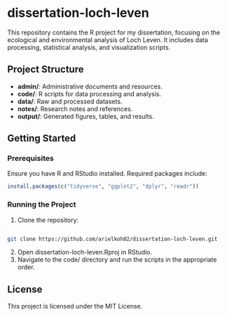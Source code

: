 # dissertation-loch-leven

This repository contains the R project for my dissertation, focusing on the ecological and environmental analysis of Loch Leven. It includes data processing, statistical analysis, and visualization scripts.

## Project Structure

- **admin/**: Administrative documents and resources.
- **code/**: R scripts for data processing and analysis.
- **data/**: Raw and processed datasets.
- **notes/**: Research notes and references.
- **output/**: Generated figures, tables, and results.

## Getting Started

### Prerequisites

Ensure you have R and RStudio installed. Required packages include:

```R
install.packages(c("tidyverse", "ggplot2", "dplyr", "readr"))
```

### Running the Project
1. Clone the repository:​
```bash

git clone https://github.com/arielkoh02/dissertation-loch-leven.git
```
2. Open dissertation-loch-leven.Rproj in RStudio.
3. Navigate to the code/ directory and run the scripts in the appropriate order.​

## License
This project is licensed under the MIT License.
